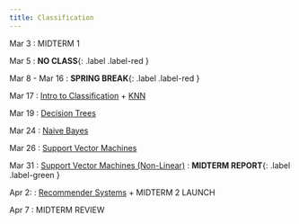 ```yaml
---
title: Classification
---
```


Mar 3 
: MIDTERM 1

Mar 5
: **NO CLASS**{: .label .label-red } 

Mar 8 - Mar 16
: **SPRING BREAK**{: .label .label-red } 

Mar 17
: [Intro to Classification]() + [KNN]()

Mar 19
: [Decision Trees]()

Mar 24 
: [Naive Bayes]()

Mar 26
: [Support Vector Machines]()

Mar 31
: [Support Vector Machines (Non-Linear)]()
 : **MIDTERM REPORT**{: .label .label-green }
 
Apr 2:
: [Recommender Systems]() + MIDTERM 2 LAUNCH

Apr 7
: MIDTERM REVIEW
